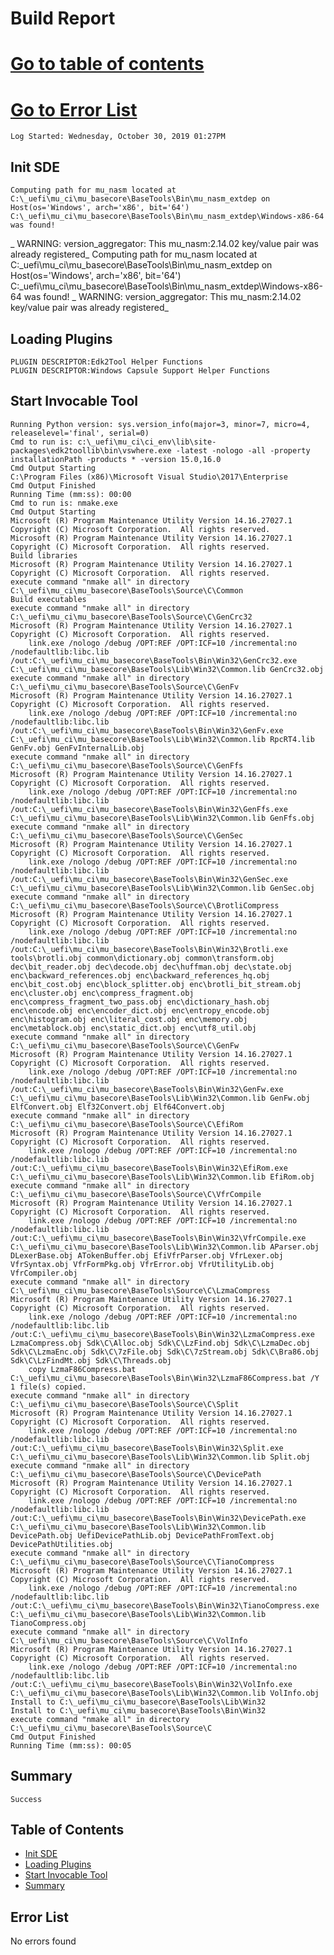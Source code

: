   # Build Report
[Go to table of contents](#table-of-contents)
=====
 [Go to Error List](#error-list)
=====
    Log Started: Wednesday, October 30, 2019 01:27PM
## Init SDE
    Computing path for mu_nasm located at C:\_uefi\mu_ci\mu_basecore\BaseTools\Bin\mu_nasm_extdep on Host(os='Windows', arch='x86', bit='64')
    C:\_uefi\mu_ci\mu_basecore\BaseTools\Bin\mu_nasm_extdep\Windows-x86-64 was found!
  _ WARNING: version_aggregator: This mu_nasm:2.14.02 key/value pair was already registered_
    Computing path for mu_nasm located at C:\_uefi\mu_ci\mu_basecore\BaseTools\Bin\mu_nasm_extdep on Host(os='Windows', arch='x86', bit='64')
    C:\_uefi\mu_ci\mu_basecore\BaseTools\Bin\mu_nasm_extdep\Windows-x86-64 was found!
  _ WARNING: version_aggregator: This mu_nasm:2.14.02 key/value pair was already registered_
## Loading Plugins
    PLUGIN DESCRIPTOR:Edk2Tool Helper Functions
    PLUGIN DESCRIPTOR:Windows Capsule Support Helper Functions
## Start Invocable Tool
    Running Python version: sys.version_info(major=3, minor=7, micro=4, releaselevel='final', serial=0)
    Cmd to run is: c:\_uefi\mu_ci\ci_env\lib\site-packages\edk2toollib\bin\vswhere.exe -latest -nologo -all -property installationPath -products * -version 15.0,16.0
    Cmd Output Starting
    C:\Program Files (x86)\Microsoft Visual Studio\2017\Enterprise
    Cmd Output Finished
    Running Time (mm:ss): 00:00
    Cmd to run is: nmake.exe
    Cmd Output Starting
    Microsoft (R) Program Maintenance Utility Version 14.16.27027.1
    Copyright (C) Microsoft Corporation.  All rights reserved.
    Microsoft (R) Program Maintenance Utility Version 14.16.27027.1
    Copyright (C) Microsoft Corporation.  All rights reserved.
    Build libraries
    Microsoft (R) Program Maintenance Utility Version 14.16.27027.1
    Copyright (C) Microsoft Corporation.  All rights reserved.
    execute command "nmake all" in directory C:\_uefi\mu_ci\mu_basecore\BaseTools\Source\C\Common
    Build executables
    execute command "nmake all" in directory C:\_uefi\mu_ci\mu_basecore\BaseTools\Source\C\GenCrc32
    Microsoft (R) Program Maintenance Utility Version 14.16.27027.1
    Copyright (C) Microsoft Corporation.  All rights reserved.
    	link.exe /nologo /debug /OPT:REF /OPT:ICF=10 /incremental:no /nodefaultlib:libc.lib /out:C:\_uefi\mu_ci\mu_basecore\BaseTools\Bin\Win32\GenCrc32.exe C:\_uefi\mu_ci\mu_basecore\BaseTools\Lib\Win32\Common.lib GenCrc32.obj
    execute command "nmake all" in directory C:\_uefi\mu_ci\mu_basecore\BaseTools\Source\C\GenFv
    Microsoft (R) Program Maintenance Utility Version 14.16.27027.1
    Copyright (C) Microsoft Corporation.  All rights reserved.
    	link.exe /nologo /debug /OPT:REF /OPT:ICF=10 /incremental:no /nodefaultlib:libc.lib /out:C:\_uefi\mu_ci\mu_basecore\BaseTools\Bin\Win32\GenFv.exe C:\_uefi\mu_ci\mu_basecore\BaseTools\Lib\Win32\Common.lib RpcRT4.lib GenFv.obj GenFvInternalLib.obj
    execute command "nmake all" in directory C:\_uefi\mu_ci\mu_basecore\BaseTools\Source\C\GenFfs
    Microsoft (R) Program Maintenance Utility Version 14.16.27027.1
    Copyright (C) Microsoft Corporation.  All rights reserved.
    	link.exe /nologo /debug /OPT:REF /OPT:ICF=10 /incremental:no /nodefaultlib:libc.lib /out:C:\_uefi\mu_ci\mu_basecore\BaseTools\Bin\Win32\GenFfs.exe C:\_uefi\mu_ci\mu_basecore\BaseTools\Lib\Win32\Common.lib GenFfs.obj
    execute command "nmake all" in directory C:\_uefi\mu_ci\mu_basecore\BaseTools\Source\C\GenSec
    Microsoft (R) Program Maintenance Utility Version 14.16.27027.1
    Copyright (C) Microsoft Corporation.  All rights reserved.
    	link.exe /nologo /debug /OPT:REF /OPT:ICF=10 /incremental:no /nodefaultlib:libc.lib /out:C:\_uefi\mu_ci\mu_basecore\BaseTools\Bin\Win32\GenSec.exe C:\_uefi\mu_ci\mu_basecore\BaseTools\Lib\Win32\Common.lib GenSec.obj
    execute command "nmake all" in directory C:\_uefi\mu_ci\mu_basecore\BaseTools\Source\C\BrotliCompress
    Microsoft (R) Program Maintenance Utility Version 14.16.27027.1
    Copyright (C) Microsoft Corporation.  All rights reserved.
    	link.exe /nologo /debug /OPT:REF /OPT:ICF=10 /incremental:no /nodefaultlib:libc.lib /out:C:\_uefi\mu_ci\mu_basecore\BaseTools\Bin\Win32\Brotli.exe  tools\brotli.obj common\dictionary.obj common\transform.obj dec\bit_reader.obj dec\decode.obj dec\huffman.obj dec\state.obj enc\backward_references.obj enc\backward_references_hq.obj enc\bit_cost.obj enc\block_splitter.obj enc\brotli_bit_stream.obj enc\cluster.obj enc\compress_fragment.obj enc\compress_fragment_two_pass.obj enc\dictionary_hash.obj enc\encode.obj enc\encoder_dict.obj enc\entropy_encode.obj enc\histogram.obj enc\literal_cost.obj enc\memory.obj enc\metablock.obj enc\static_dict.obj enc\utf8_util.obj
    execute command "nmake all" in directory C:\_uefi\mu_ci\mu_basecore\BaseTools\Source\C\GenFw
    Microsoft (R) Program Maintenance Utility Version 14.16.27027.1
    Copyright (C) Microsoft Corporation.  All rights reserved.
    	link.exe /nologo /debug /OPT:REF /OPT:ICF=10 /incremental:no /nodefaultlib:libc.lib /out:C:\_uefi\mu_ci\mu_basecore\BaseTools\Bin\Win32\GenFw.exe C:\_uefi\mu_ci\mu_basecore\BaseTools\Lib\Win32\Common.lib GenFw.obj ElfConvert.obj Elf32Convert.obj Elf64Convert.obj
    execute command "nmake all" in directory C:\_uefi\mu_ci\mu_basecore\BaseTools\Source\C\EfiRom
    Microsoft (R) Program Maintenance Utility Version 14.16.27027.1
    Copyright (C) Microsoft Corporation.  All rights reserved.
    	link.exe /nologo /debug /OPT:REF /OPT:ICF=10 /incremental:no /nodefaultlib:libc.lib /out:C:\_uefi\mu_ci\mu_basecore\BaseTools\Bin\Win32\EfiRom.exe C:\_uefi\mu_ci\mu_basecore\BaseTools\Lib\Win32\Common.lib EfiRom.obj
    execute command "nmake all" in directory C:\_uefi\mu_ci\mu_basecore\BaseTools\Source\C\VfrCompile
    Microsoft (R) Program Maintenance Utility Version 14.16.27027.1
    Copyright (C) Microsoft Corporation.  All rights reserved.
    	link.exe /nologo /debug /OPT:REF /OPT:ICF=10 /incremental:no /nodefaultlib:libc.lib /out:C:\_uefi\mu_ci\mu_basecore\BaseTools\Bin\Win32\VfrCompile.exe C:\_uefi\mu_ci\mu_basecore\BaseTools\Lib\Win32\Common.lib AParser.obj DLexerBase.obj ATokenBuffer.obj EfiVfrParser.obj VfrLexer.obj VfrSyntax.obj VfrFormPkg.obj VfrError.obj VfrUtilityLib.obj VfrCompiler.obj
    execute command "nmake all" in directory C:\_uefi\mu_ci\mu_basecore\BaseTools\Source\C\LzmaCompress
    Microsoft (R) Program Maintenance Utility Version 14.16.27027.1
    Copyright (C) Microsoft Corporation.  All rights reserved.
    	link.exe /nologo /debug /OPT:REF /OPT:ICF=10 /incremental:no /nodefaultlib:libc.lib /out:C:\_uefi\mu_ci\mu_basecore\BaseTools\Bin\Win32\LzmaCompress.exe  LzmaCompress.obj Sdk\C\Alloc.obj Sdk\C\LzFind.obj Sdk\C\LzmaDec.obj Sdk\C\LzmaEnc.obj Sdk\C\7zFile.obj Sdk\C\7zStream.obj Sdk\C\Bra86.obj Sdk\C\LzFindMt.obj Sdk\C\Threads.obj
    	copy LzmaF86Compress.bat C:\_uefi\mu_ci\mu_basecore\BaseTools\Bin\Win32\LzmaF86Compress.bat /Y
    1 file(s) copied.
    execute command "nmake all" in directory C:\_uefi\mu_ci\mu_basecore\BaseTools\Source\C\Split
    Microsoft (R) Program Maintenance Utility Version 14.16.27027.1
    Copyright (C) Microsoft Corporation.  All rights reserved.
    	link.exe /nologo /debug /OPT:REF /OPT:ICF=10 /incremental:no /nodefaultlib:libc.lib /out:C:\_uefi\mu_ci\mu_basecore\BaseTools\Bin\Win32\Split.exe C:\_uefi\mu_ci\mu_basecore\BaseTools\Lib\Win32\Common.lib Split.obj
    execute command "nmake all" in directory C:\_uefi\mu_ci\mu_basecore\BaseTools\Source\C\DevicePath
    Microsoft (R) Program Maintenance Utility Version 14.16.27027.1
    Copyright (C) Microsoft Corporation.  All rights reserved.
    	link.exe /nologo /debug /OPT:REF /OPT:ICF=10 /incremental:no /nodefaultlib:libc.lib /out:C:\_uefi\mu_ci\mu_basecore\BaseTools\Bin\Win32\DevicePath.exe C:\_uefi\mu_ci\mu_basecore\BaseTools\Lib\Win32\Common.lib DevicePath.obj UefiDevicePathLib.obj DevicePathFromText.obj DevicePathUtilities.obj
    execute command "nmake all" in directory C:\_uefi\mu_ci\mu_basecore\BaseTools\Source\C\TianoCompress
    Microsoft (R) Program Maintenance Utility Version 14.16.27027.1
    Copyright (C) Microsoft Corporation.  All rights reserved.
    	link.exe /nologo /debug /OPT:REF /OPT:ICF=10 /incremental:no /nodefaultlib:libc.lib /out:C:\_uefi\mu_ci\mu_basecore\BaseTools\Bin\Win32\TianoCompress.exe C:\_uefi\mu_ci\mu_basecore\BaseTools\Lib\Win32\Common.lib TianoCompress.obj
    execute command "nmake all" in directory C:\_uefi\mu_ci\mu_basecore\BaseTools\Source\C\VolInfo
    Microsoft (R) Program Maintenance Utility Version 14.16.27027.1
    Copyright (C) Microsoft Corporation.  All rights reserved.
    	link.exe /nologo /debug /OPT:REF /OPT:ICF=10 /incremental:no /nodefaultlib:libc.lib /out:C:\_uefi\mu_ci\mu_basecore\BaseTools\Bin\Win32\VolInfo.exe C:\_uefi\mu_ci\mu_basecore\BaseTools\Lib\Win32\Common.lib VolInfo.obj
    Install to C:\_uefi\mu_ci\mu_basecore\BaseTools\Lib\Win32
    Install to C:\_uefi\mu_ci\mu_basecore\BaseTools\Bin\Win32
    execute command "nmake all" in directory C:\_uefi\mu_ci\mu_basecore\BaseTools\Source\C
    Cmd Output Finished
    Running Time (mm:ss): 00:05
## Summary
    Success
## Table of Contents
+ [Init SDE](#init-sde)
+ [Loading Plugins](#loading-plugins)
+ [Start Invocable Tool](#start-invocable-tool)
+ [Summary](#summary)
## Error List
   No errors found